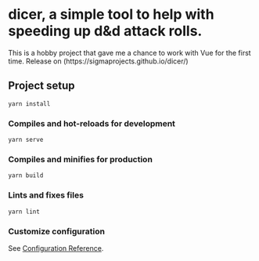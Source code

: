 # dicer, a simple tool to help with speeding up d&d attack rolls.
<p>
This is a hobby project that gave me a chance to work with Vue for the first time.
Release on (https://sigmaprojects.github.io/dicer/)
</p>

## Project setup
```
yarn install
```

### Compiles and hot-reloads for development
```
yarn serve
```

### Compiles and minifies for production
```
yarn build
```

### Lints and fixes files
```
yarn lint
```

### Customize configuration
See [Configuration Reference](https://cli.vuejs.org/config/).
